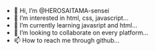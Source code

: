 - 👋 Hi, I’m @HEROSAITAMA-sensei
- 👀 I’m interested in html, css, javascript...
- 🌱 I’m currently learning javasript and html...
- 💞️ I’m looking to collaborate on every platform...
- 📫 How to reach me through github...

<!---
HEROSAITAMA-sensei/HEROSAITAMA-sensei is a ✨ special ✨ repository because its `README.md` (this file) appears on your GitHub profile.
You can click the Preview link to take a look at your changes.
--->
